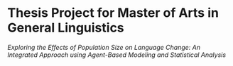 # Thesis Project for Master of Arts in General Linguistics
*Exploring the Effects of Population Size on Language Change: An Integrated Approach using Agent-Based Modeling and Statistical Analysis*
